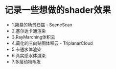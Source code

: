 # 记录一些想做的shader效果
+ 1.简易的场景扫描  -  SceneScan
+ 2.塞尔达卡通渲染 
+ 3.RayMarching体积云
+ 4.简化的三向贴图体积云  -  TriplanarCloud
+ 5.卡通水体渲染
+ 6.真实感水体渲染
+ 7.多层动物毛发


